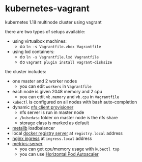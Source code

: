 # kubernetes-vagrant

kubernetes 1.18 multinode cluster using vagrant

there are two types of setups available:
- using virtualbox machines:
  - do `ln -s Vagrantfile.vbox Vagrantfile`
- using lxd containers:
  - do `ln -s Vagrantfile.lxd Vagrantfile`
  - do `vagrant plugin install vagrant-disksize`


the cluster includes:
- one master and 2 worker nodes
  - you can edit `workers` in `Vagrantfile` 
- each node is given 2048 memory and 2 cpu
  - you can edit `vb.memory` and `vb.cpu` in `Vagrantfile`
- `kubectl` is configured on all nodes with bash auto-completion
- dynamic [nfs client provisioner](https://github.com/kubernetes-incubator/external-storage/tree/master/nfs-client)
    - nfs server is run in master node
    - `/kubedata` folder on master node is the nfs share
    - storage class is marked as default
- [metallb](https://metallb.universe.tf/) loadbalancer
- local [docker registry server](https://docs.docker.com/registry/deploying/) at `registry.local` address
- [nginx ingress](https://github.com/nginxinc/kubernetes-ingress) at `ingress.local` address
- [metrics-server](https://kubernetes.io/docs/tasks/debug-application-cluster/resource-metrics-pipeline/)
    - you can get cpu/memory usage with `kubectl top`
    - you can use [Horizontal Pod Autoscaler](https://kubernetes.io/docs/tasks/run-application/horizontal-pod-autoscale/)




